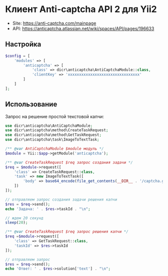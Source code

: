 # Клиент Anti-captcha API 2 для Yii2

- Site: https://anti-captcha.com/mainpage
- API: https://anticaptcha.atlassian.net/wiki/spaces/API/pages/196633

## Настройка

```php
$config = [
    'modules' => [
        'anticaptcha' => [
            'class' => dicr\anticaptcha\AntiCaptchaModule::class,
            'clientKey' => 'xxxxxxxxxxxxxxxxxxxxxxxxxxxxxxxx'
        ]
    ]
];
```

## Использование

Запрос на решение простой текстовой капчи:

```php
use dicr\anticaptcha\AntiCaptchaModule;
use dicr\anticaptcha\method\CreateTaskRequest;
use dicr\anticaptcha\method\GetTaskRequest;
use dicr\anticaptcha\task\ImageToTextTask;

/** @var AntiCaptchaModule $module модуль */
$module = Yii::$app->getModule('anticaptcha');

/** @var CreateTaskRequest $req запрос создания задачи */
$req = $module->request([
    'class' => CreateTaskRequest::class,
    'task' => new ImageToTextTask([
        'body' => base64_encode(file_get_contents(__DIR__ . '/captcha.gif')),
    ])
]);

// отправляем запрос создания задачи решения капчи
$res = $req->send();
echo 'Задача: ' . $res->taskId . "\n";

// ждем 20 секунд
sleep(20);

/** @var CreateTaskRequest $req запрос решения капчи */
$req =$module->request([
    'class' => GetTaskRequest::class,
    'taskId' => $res->taskId
]);

// отправляем запрос
$res = $req->send();
echo 'Ответ: ' . $res->solution['text'] . "\n";
```
